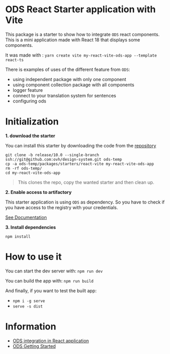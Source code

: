 # ODS React Starter application with Vite

This package is a starter to show how to integrate `ODS` react components.
This is a mini application made with React 18 that displays some components.

It was made with : `yarn create vite my-react-vite-ods-app --template react-ts`

There is examples of uses of the different feature from `ODS`: 

- using independent package with only one component
- using component collection package with all components
- logger feature
- connect to your translation system for sentences
- configuring ods

# Initialization

**1. download the starter**

You can install this starter by downloading the code from the [repository]()

```shell
git clone -b release/10.0 --single-branch ssh://git@github.com:ovh/design-system.git ods-temp
cp -a ods-temp/packages/starters/react-vite my-react-vite-ods-app
rm -rf ods-temp/
cd my-react-vite-ods-app
```
> This clones the repo, copy the wanted starter and then clean up.

**2. Enable access to artifactory**

This starter application is using `ODS` as dependency.
So you have to check if you have access to the registry with your credentials.

[See Documentation](../?path=/story/code-stencil-components-how-to-install--page#artifactory-access)

**3. Install dependencies**

```shell
npm install
```

# How to use it

You can start the dev server with:
`npm run dev`

You can build the app with:
`npm run build`

And finally, if you want to test the built app:
- `npm i -g serve`
- `serve -s dist`

# Information

- [ODS integration in React application](../?path=/story/code-stencil-components-how-to-install--page#for-react-framework)
- [ODS Getting Started](../?path=/story/code-getting-started--page)
